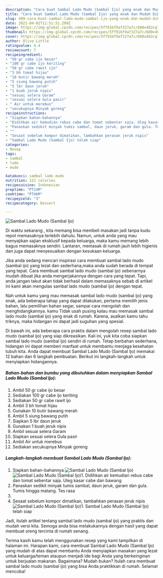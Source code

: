 ```yaml
---
description: "Cara buat Sambal Lado Mudo (Sambal Ijo) yang enak dan Mudah Dibuat"
title: "Cara buat Sambal Lado Mudo (Sambal Ijo) yang enak dan Mudah Dibuat"
slug: 409-cara-buat-sambal-lado-mudo-sambal-ijo-yang-enak-dan-mudah-dibuat
date: 2021-04-01T11:51:51.299Z
image: https://img-global.cpcdn.com/recipes/5ff91bf9af327a7c/680x482cq70/sambal-lado-mudo-sambal-ijo-foto-resep-utama.jpg
thumbnail: https://img-global.cpcdn.com/recipes/5ff91bf9af327a7c/680x482cq70/sambal-lado-mudo-sambal-ijo-foto-resep-utama.jpg
cover: https://img-global.cpcdn.com/recipes/5ff91bf9af327a7c/680x482cq70/sambal-lado-mudo-sambal-ijo-foto-resep-utama.jpg
author: Olive Little
ratingvalue: 4.4
reviewcount: 7
recipeingredient:
- "50 gr cabe ijo besar"
- "100 gr cabe ijo keriting"
- "50 gr cabe rawit ijo"
- "3 bh tomat hijau"
- "10 butir bawang merah"
- "5 siung bawang putih"
- "5 lbr daun jeruk"
- "1 buah jeruk nipis"
- "sesuai selera Garam"
- "sesuai selera Gula pasir"
- " Air untuk merebus"
- "secukupnya Minyak goreng"
recipeinstructions:
- "Siapkan bahan-bahannya"
- "Didihkan air kemudian rebus cabe dan tomat sebentar saja. Uleg kasar cabe dan bawang"
- "Panaskan sedikit minyak tumis sambal, daun jeruk, garam dan gula. Tumis hingga matang. Tes rasa"
- ""
- "Sesaat sebelum kompor dimatikan, tambahkan perasan jeruk nipis"
- "Sambal Lado Mudo (Sambal Ijo) telah siap"
categories:
- Resep
tags:
- sambal
- lado
- mudo

katakunci: sambal lado mudo 
nutrition: 122 calories
recipecuisine: Indonesian
preptime: "PT14M"
cooktime: "PT46M"
recipeyield: "3"
recipecategory: Dessert

---
```



![Sambal Lado Mudo (Sambal Ijo)](https://img-global.cpcdn.com/recipes/5ff91bf9af327a7c/680x482cq70/sambal-lado-mudo-sambal-ijo-foto-resep-utama.jpg)

Di waktu  sekarang , kita memang bisa membeli masakan jadi tanpa kudu repot memasaknya terlebih dahulu. Namun, untuk anda yang mau menyajikan sajian eksklusif kepada keluarga, maka kamu memang lebih bagus memasaknya sendiri. Lantaran, memasak di rumah jauh lebih higienis dan juga dapat menyesuaikan dengan kesukaan keluarga.

Jika anda sedang mencari inspirasi cara membuat sambal lado mudo (sambal ijo) yang lezat dan sederhana,maka anda sudah berada di tempat yang tepat. Cara membuat sambal lado mudo (sambal ijo)  sebenarnya mudah dibuat jika anda mengerjakannya dengan cara yang tepat. Tapi, anda jangan takut akan tidak berhasil dalam memasaknya 
sebab di artikel ini kami akan mengulas sambal lado mudo (sambal ijo) dengan tepat.  



Nah untuk kamu yang mau memasak sambal lado mudo (sambal ijo) yang enak, ada beberapa tahap yang dapat dilakukan, pertama memilih jenis bahan, lalu pemilihan bahan segar, sampai cara mengolah dan menghidangkannya. kamu Tidak usah pusing kalau mau memasak sambal lado mudo (sambal ijo) yang enak di rumah. Karena, asalkan kamu  tahu triknya, maka hidangan ini dapat jadi suguhan yang spesial.

Di bawah ini, ada beberapa cara praktis  dalam mengolah resep sambal lado mudo (sambal ijo) yang siap dikreasikan. Kali ini, yuk kita coba siapkan sambal lado mudo (sambal ijo) sendiri di rumah. Tetap berbahan sederhana, hidangan ini dapat memberi manfaat untuk membantu menjaga kesehatan tubuh kita. Anda dapat membuat Sambal Lado Mudo (Sambal Ijo) memakai 12 bahan dan 6 langkah pembuatan. Berikut ini langkah-langkah untuk menyiapkan hidangannya.

<!--inarticleads1-->

##### Bahan-bahan dan bumbu yang dibutuhkan dalam menyiapkan Sambal Lado Mudo (Sambal Ijo):

1. Ambil 50 gr cabe ijo besar
1. Sediakan 100 gr cabe ijo keriting
1. Sediakan 50 gr cabe rawit ijo
1. Ambil 3 bh tomat hijau
1. Gunakan 10 butir bawang merah
1. Ambil 5 siung bawang putih
1. Siapkan 5 lbr daun jeruk
1. Gunakan 1 buah jeruk nipis
1. Ambil sesuai selera Garam
1. Siapkan sesuai selera Gula pasir
1. Ambil  Air untuk merebus
1. Sediakan secukupnya Minyak goreng




<!--inarticleads2-->

##### Langkah-langkah membuat Sambal Lado Mudo (Sambal Ijo):

1. Siapkan bahan-bahannya
<img src="https://img-global.cpcdn.com/steps/1c5a2dad9604c0a5/160x128cq70/sambal-lado-mudo-sambal-ijo-langkah-memasak-1-foto.jpg" alt="Sambal Lado Mudo (Sambal Ijo)"><img src="https://img-global.cpcdn.com/steps/50576e284800a0b3/160x128cq70/sambal-lado-mudo-sambal-ijo-langkah-memasak-1-foto.jpg" alt="Sambal Lado Mudo (Sambal Ijo)">1. Didihkan air kemudian rebus cabe dan tomat sebentar saja. Uleg kasar cabe dan bawang
1. Panaskan sedikit minyak tumis sambal, daun jeruk, garam dan gula. Tumis hingga matang. Tes rasa
1. 
1. Sesaat sebelum kompor dimatikan, tambahkan perasan jeruk nipis
<img src="//assets-global.cpcdn.com/assets/icons/button_play-2c75c40dde080a61004c1f40b05d8f140eaff45d7e9e6481dc71c63d2e7c4909.png" alt="Sambal Lado Mudo (Sambal Ijo)">1. Sambal Lado Mudo (Sambal Ijo) telah siap




Jadi, itulah artikel tentang  sambal lado mudo (sambal ijo)  yang praktis dan mudah versi kita. Semoga anda bisa melakukannya dengan hasil yang dapat membuat oreng tercinta di rumah senang. 

Terima kasih kamu telah menggunakan resep yang kami tampilkan di halaman ini. Harapan kami, cara membuat  Sambal Lado Mudo (Sambal Ijo) yang mudah di atas dapat membantu Anda menyiapkan masakan yang lezat untuk keluarga/teman ataupun menjadi ide bagi Anda yang berkeinginan untuk berjualan makanan. Bagaimana? Mudah bukan? Itulah cara membuat sambal lado mudo (sambal ijo) yang bisa Anda praktikkan di rumah. Selamat mencoba!

